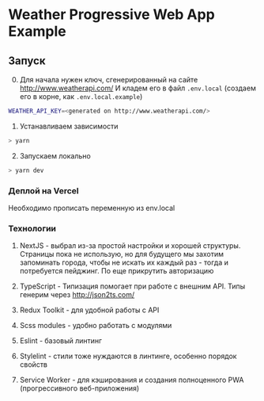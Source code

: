 # Weather Progressive Web App Example
## Запуск
0. Для начала нужен ключ, сгенерированный на сайте http://www.weatherapi.com/
И кладем его в файл `.env.local` (создаем его в корне, как `.env.local.example`)
```bash
WEATHER_API_KEY=<generated on http://www.weatherapi.com/>
```

1. Устанавливаем зависимости
```bash
> yarn
```

2. Запускаем локально
```bash
> yarn dev
```

### Деплой на Vercel
Необходимо прописать переменную из env.local

### Технологии
1. NextJS - выбрал из-за простой настройки и хорошей структуры. Страницы пока не использую, но для будущего мы захотим запоминать города, чтобы не искать их каждый раз - тогда и потребуется пейджинг. По еще прикрутить авторизацию

2. TypeScript - Типизация помогает при работе с внешним API. Типы генерим через http://json2ts.com/

3. Redux Toolkit - для удобной работы с API

4. Scss modules - удобно работать с модулями

5. Eslint - базовый линтинг

6. Stylelint - стили тоже нуждаются в линтинге, особенно порядок свойств

7. Service Worker - для кэширования и создания полноценного PWA (прогрессивного веб-приложения)




